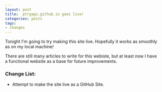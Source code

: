 ```yaml
---
layout: post
title:  ptrgags.github.io goes live!
categories: posts
tags:
- changes
---
```


Tonight I'm going to try making this site live. Hopefully it works as smoothly
as on my local machine!

There are still many articles to write for this webiste, but at least now I have
a functional website as a base for future improvements.

### Change List:

* Attempt to make the site live as a GitHub Site.
